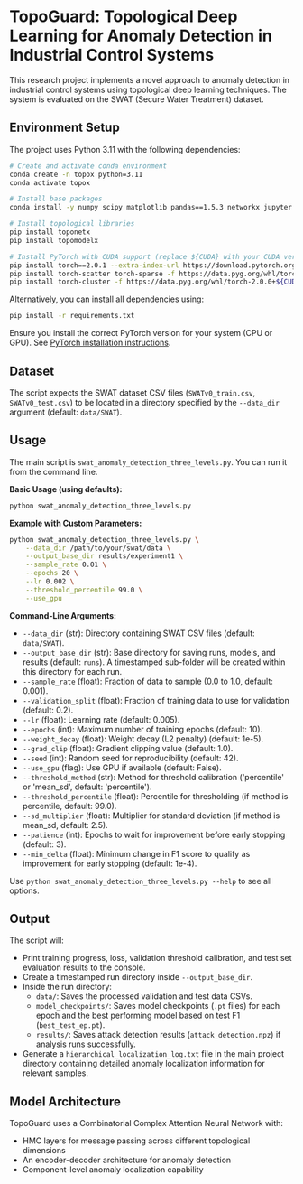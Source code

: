 # TopoGuard: Topological Deep Learning for Anomaly Detection in Industrial Control Systems

This research project implements a novel approach to anomaly detection in industrial control systems using topological deep learning techniques. The system is evaluated on the SWAT (Secure Water Treatment) dataset.

## Environment Setup

The project uses Python 3.11 with the following dependencies:

```bash
# Create and activate conda environment
conda create -n topox python=3.11
conda activate topox

# Install base packages
conda install -y numpy scipy matplotlib pandas==1.5.3 networkx jupyter

# Install topological libraries
pip install toponetx
pip install topomodelx

# Install PyTorch with CUDA support (replace ${CUDA} with your CUDA version like cu117)
pip install torch==2.0.1 --extra-index-url https://download.pytorch.org/whl/${CUDA}
pip install torch-scatter torch-sparse -f https://data.pyg.org/whl/torch-2.0.1+${CUDA}.html
pip install torch-cluster -f https://data.pyg.org/whl/torch-2.0.0+${CUDA}.html
```

Alternatively, you can install all dependencies using:

```bash
pip install -r requirements.txt
```
Ensure you install the correct PyTorch version for your system (CPU or GPU). See [PyTorch installation instructions](https://pytorch.org/get-started/locally/).

## Dataset

The script expects the SWAT dataset CSV files (`SWATv0_train.csv`, `SWATv0_test.csv`) to be located in a directory specified by the `--data_dir` argument (default: `data/SWAT`).

## Usage

The main script is `swat_anomaly_detection_three_levels.py`. You can run it from the command line.

**Basic Usage (using defaults):**
```bash
python swat_anomaly_detection_three_levels.py
```

**Example with Custom Parameters:**
```bash
python swat_anomaly_detection_three_levels.py \
    --data_dir /path/to/your/swat/data \
    --output_base_dir results/experiment1 \
    --sample_rate 0.01 \
    --epochs 20 \
    --lr 0.002 \
    --threshold_percentile 99.0 \
    --use_gpu
```

**Command-Line Arguments:**

*   `--data_dir` (str): Directory containing SWAT CSV files (default: `data/SWAT`).
*   `--output_base_dir` (str): Base directory for saving runs, models, and results (default: `runs`). A timestamped sub-folder will be created within this directory for each run.
*   `--sample_rate` (float): Fraction of data to sample (0.0 to 1.0, default: 0.001).
*   `--validation_split` (float): Fraction of training data to use for validation (default: 0.2).
*   `--lr` (float): Learning rate (default: 0.005).
*   `--epochs` (int): Maximum number of training epochs (default: 10).
*   `--weight_decay` (float): Weight decay (L2 penalty) (default: 1e-5).
*   `--grad_clip` (float): Gradient clipping value (default: 1.0).
*   `--seed` (int): Random seed for reproducibility (default: 42).
*   `--use_gpu` (flag): Use GPU if available (default: False).
*   `--threshold_method` (str): Method for threshold calibration ('percentile' or 'mean_sd', default: 'percentile').
*   `--threshold_percentile` (float): Percentile for thresholding (if method is percentile, default: 99.0).
*   `--sd_multiplier` (float): Multiplier for standard deviation (if method is mean_sd, default: 2.5).
*   `--patience` (int): Epochs to wait for improvement before early stopping (default: 3).
*   `--min_delta` (float): Minimum change in F1 score to qualify as improvement for early stopping (default: 1e-4).

Use `python swat_anomaly_detection_three_levels.py --help` to see all options.

## Output

The script will:
*   Print training progress, loss, validation threshold calibration, and test set evaluation results to the console.
*   Create a timestamped run directory inside `--output_base_dir`.
*   Inside the run directory:
    *   `data/`: Saves the processed validation and test data CSVs.
    *   `model_checkpoints/`: Saves model checkpoints (`.pt` files) for each epoch and the best performing model based on test F1 (`best_test_ep.pt`).
    *   `results/`: Saves attack detection results (`attack_detection.npz`) if analysis runs successfully.
*   Generate a `hierarchical_localization_log.txt` file in the main project directory containing detailed anomaly localization information for relevant samples.

## Model Architecture

TopoGuard uses a Combinatorial Complex Attention Neural Network with:
- HMC layers for message passing across different topological dimensions
- An encoder-decoder architecture for anomaly detection
- Component-level anomaly localization capability